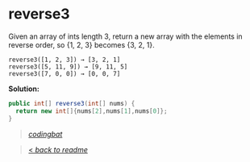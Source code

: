 # reverse3

Given an array of ints length 3, return a new array with the elements in reverse order, so {1, 2, 3} becomes {3, 2, 1}.

```
reverse3([1, 2, 3]) → [3, 2, 1]
reverse3([5, 11, 9]) → [9, 11, 5]
reverse3([7, 0, 0]) → [0, 0, 7]
```

**Solution:**

```java
public int[] reverse3(int[] nums) {
  return new int[]{nums[2],nums[1],nums[0]};
}
```

> _[codingbat](http://codingbat.com/prob/p112409)_

> [< _back to readme_](/README.md)